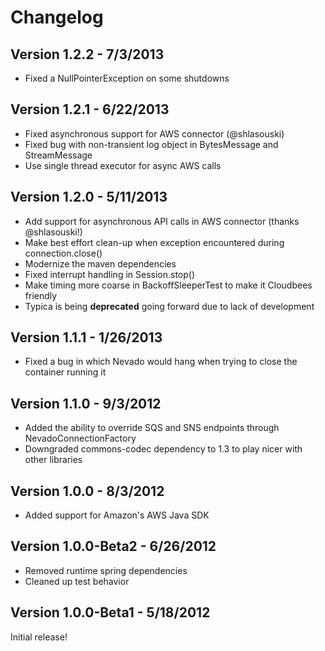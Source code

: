 Changelog
=========

Version 1.2.2 - 7/3/2013
-------------------------
 - Fixed a NullPointerException on some shutdowns

Version 1.2.1 - 6/22/2013
-------------------------
 - Fixed asynchronous support for AWS connector (@shlasouski)
 - Fixed bug with non-transient log object in BytesMessage and StreamMessage
 - Use single thread executor for async AWS calls

Version 1.2.0 - 5/11/2013
-------------------------
 - Add support for asynchronous API calls in AWS connector (thanks @shlasouski!)
 - Make best effort clean-up when exception encountered during connection.close()
 - Modernize the maven dependencies
 - Fixed interrupt handling in Session.stop()
 - Make timing more coarse in BackoffSleeperTest to make it Cloudbees friendly
 - Typica is being **deprecated** going forward due to lack of development

Version 1.1.1 - 1/26/2013
-------------------------
 - Fixed a bug in which Nevado would hang when trying to close the container running it

Version 1.1.0 - 9/3/2012
------------------------
 - Added the ability to override SQS and SNS endpoints through NevadoConnectionFactory
 - Downgraded commons-codec dependency to 1.3 to play nicer with other libraries

Version 1.0.0 - 8/3/2012
------------------------
 - Added support for Amazon's AWS Java SDK

Version 1.0.0-Beta2 - 6/26/2012
-------------------------------
 - Removed runtime spring dependencies
 - Cleaned up test behavior

Version 1.0.0-Beta1 - 5/18/2012
-------------------------------
Initial release!
